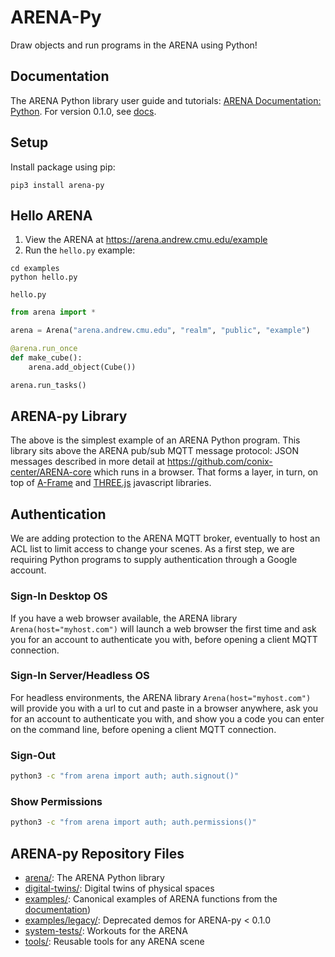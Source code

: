 # ARENA-Py
Draw objects and run programs in the ARENA using Python!

## Documentation
The ARENA Python library user guide and tutorials: [ARENA Documentation: Python](https://conix-center.github.io/ARENA/content/python/). For version 0.1.0, see [docs](./docs).

## Setup
Install package using pip:
```shell
pip3 install arena-py
```

## Hello ARENA
1. View the ARENA at https://arena.andrew.cmu.edu/example
1. Run the `hello.py` example:
```shell
cd examples
python hello.py
```

`hello.py`
```python
from arena import *

arena = Arena("arena.andrew.cmu.edu", "realm", "public", "example")

@arena.run_once
def make_cube():
    arena.add_object(Cube())

arena.run_tasks()
```

## ARENA-py Library
The above is the simplest example of an ARENA Python program. This library sits above the ARENA pub/sub MQTT
message protocol: JSON messages described in more detail at https://github.com/conix-center/ARENA-core which runs in a browser.
That forms a layer, in turn, on top of [A-Frame](https://aframe.io/) and [THREE.js](http://threejs.org/) javascript libraries.

## Authentication
We are adding protection to the ARENA MQTT broker, eventually to host an ACL list to limit access to change your scenes. As a first step, we are requiring Python programs to supply authentication through a Google account.
### Sign-In Desktop OS
If you have a web browser available, the ARENA library `Arena(host="myhost.com")` will launch a web browser the first time and ask you for an account to authenticate you with, before opening a client MQTT connection.
### Sign-In Server/Headless OS
For headless environments, the ARENA library `Arena(host="myhost.com")` will provide you with a url to cut and paste in a browser anywhere, ask you for an account to authenticate you with, and show you a code you can enter on the command line, before opening a client MQTT connection.
### Sign-Out
```bash
python3 -c "from arena import auth; auth.signout()"
```
### Show Permissions
```bash
python3 -c "from arena import auth; auth.permissions()"
```

## ARENA-py Repository Files
- [arena/](arena/): The ARENA Python library
- [digital-twins/](digital-twins/): Digital twins of physical spaces
- [examples/](examples/): Canonical examples of ARENA functions from the [documentation](https://conix-center.github.io/ARENA/content/python/))
- [examples/legacy/](examples/legacy/): Deprecated demos for ARENA-py < 0.1.0
- [system-tests/](system-tests/): Workouts for the ARENA
- [tools/](tools/): Reusable tools for any ARENA scene
